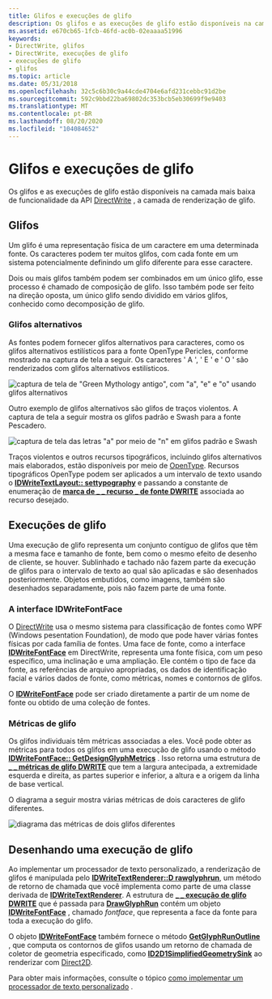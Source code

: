 ```yaml
---
title: Glifos e execuções de glifo
description: Os glifos e as execuções de glifo estão disponíveis na camada mais baixa de funcionalidade da API DirectWrite, a camada de renderização de glifo.
ms.assetid: e670cb65-1fcb-46fd-ac0b-02eaaaa51996
keywords:
- DirectWrite, glifos
- DirectWrite, execuções de glifo
- execuções de glifo
- glifos
ms.topic: article
ms.date: 05/31/2018
ms.openlocfilehash: 32c5c6b30c9a44cde4704e6afd231cebbc91d2be
ms.sourcegitcommit: 592c9bbd22ba69802dc353bcb5eb30699f9e9403
ms.translationtype: MT
ms.contentlocale: pt-BR
ms.lasthandoff: 08/20/2020
ms.locfileid: "104084652"
---
```

# <a name="glyphs-and-glyph-runs"></a>Glifos e execuções de glifo

Os glifos e as execuções de glifo estão disponíveis na camada mais baixa de funcionalidade da API [DirectWrite](direct-write-portal.md) , a camada de renderização de glifo.

## <a name="glyphs"></a>Glifos

Um glifo é uma representação física de um caractere em uma determinada fonte. Os caracteres podem ter muitos glifos, com cada fonte em um sistema potencialmente definindo um glifo diferente para esse caractere.

Dois ou mais glifos também podem ser combinados em um único glifo, esse processo é chamado de composição de glifo. Isso também pode ser feito na direção oposta, um único glifo sendo dividido em vários glifos, conhecido como decomposição de glifo.

### <a name="alternate-glyphs"></a>Glifos alternativos

As fontes podem fornecer glifos alternativos para caracteres, como os glifos alternativos estilísticos para a fonte OpenType Pericles, conforme mostrado na captura de tela a seguir. Os caracteres ' A ', ' E ' e ' O ' são renderizados com glifos alternativos estilísticos.

![captura de tela de "Green Mythology antigo", com "a", "e" e "o" usando glifos alternativos](images/opentypealternateglyphs.png)

Outro exemplo de glifos alternativos são glifos de traços violentos. A captura de tela a seguir mostra os glifos padrão e Swash para a fonte Pescadero.

![captura de tela das letras "a" por meio de "n" em glifos padrão e Swash](images/opentypeswashstandard.png)

Traços violentos e outros recursos tipográficos, incluindo glifos alternativos mais elaborados, estão disponíveis por meio de [OpenType](../intl/opentype-font-format.md). Recursos tipográficos OpenType podem ser aplicados a um intervalo de texto usando o [**IDWriteTextLayout:: settypography**](/windows/win32/api/dwrite/nf-dwrite-idwritetextlayout-settypography) e passando a constante de enumeração de [**marca de \_ \_ recurso \_ de fonte DWRITE**](/windows/win32/api/dwrite/ne-dwrite-dwrite_font_feature_tag) associada ao recurso desejado.

## <a name="glyph-runs"></a>Execuções de glifo

Uma execução de glifo representa um conjunto contíguo de glifos que têm a mesma face e tamanho de fonte, bem como o mesmo efeito de desenho de cliente, se houver. Sublinhado e tachado não fazem parte da execução de glifos para o intervalo de texto ao qual são aplicadas e são desenhados posteriormente. Objetos embutidos, como imagens, também são desenhados separadamente, pois não fazem parte de uma fonte.

### <a name="the-idwritefontface-interface"></a>A interface IDWriteFontFace

O [DirectWrite](direct-write-portal.md) usa o mesmo sistema para classificação de fontes como WPF (Windows pesentation Foundation), de modo que pode haver várias fontes físicas por cada família de fontes. Uma face de fonte, como a interface [**IDWriteFontFace**](/windows/win32/api/dwrite/nn-dwrite-idwritefontface) em DirectWrite, representa uma fonte física, com um peso específico, uma inclinação e uma ampliação. Ele contém o tipo de face da fonte, as referências de arquivo apropriadas, os dados de identificação facial e vários dados de fonte, como métricas, nomes e contornos de glifos.

O [**IDWriteFontFace**](/windows/win32/api/dwrite/nn-dwrite-idwritefontface) pode ser criado diretamente a partir de um nome de fonte ou obtido de uma coleção de fontes.

### <a name="glyph-metrics"></a>Métricas de glifo

Os glifos individuais têm métricas associadas a eles. Você pode obter as métricas para todos os glifos em uma execução de glifo usando o método [**IDWriteFontFace:: GetDesignGlyphMetrics**](/windows/win32/api/dwrite/nf-dwrite-idwritefontface-getdesignglyphmetrics) . Isso retorna uma estrutura de [**\_ \_ métricas de glifo DWRITE**](/windows/win32/api/dwrite/ns-dwrite-dwrite_glyph_metrics) que tem a largura antecipada, a extremidade esquerda e direita, as partes superior e inferior, a altura e a origem da linha de base vertical.

O diagrama a seguir mostra várias métricas de dois caracteres de glifo diferentes.

![diagrama das métricas de dois glifos diferentes](images/twoglyphs.png)

## <a name="drawing-a-glyph-run"></a>Desenhando uma execução de glifo

Ao implementar um processador de texto personalizado, a renderização de glifos é manipulada pelo [**IDWriteTextRenderer::D rawglyphrun**](/windows/win32/api/dwrite/nf-dwrite-idwritetextrenderer-drawglyphrun), um método de retorno de chamada que você implementa como parte de uma classe derivada de [**IDWriteTextRenderer**](/windows/win32/api/dwrite/nn-dwrite-idwritetextrenderer). A estrutura de [**\_ \_ execução de glifo DWRITE**](/windows/win32/api/dwrite/ns-dwrite-dwrite_glyph_run) que é passada para [**DrawGlyphRun**](/windows/win32/api/dwrite/nf-dwrite-idwritebitmaprendertarget-drawglyphrun) contém um objeto [**IDWriteFontFace**](/windows/win32/api/dwrite/nn-dwrite-idwritefontface) , chamado *fontface*, que representa a face da fonte para toda a execução do glifo.

O objeto [**IDWriteFontFace**](/windows/win32/api/dwrite/nn-dwrite-idwritefontface) também fornece o método [**GetGlyphRunOutline**](/windows/win32/api/dwrite/nf-dwrite-idwritefontface-getglyphrunoutline) , que computa os contornos de glifos usando um retorno de chamada de coletor de geometria especificado, como [**ID2D1SimplifiedGeometrySink**](/windows/win32/api/d2d1/nn-d2d1-id2d1simplifiedgeometrysink) ao renderizar com [Direct2D](../direct2d/direct2d-portal.md).

Para obter mais informações, consulte o tópico [como implementar um processador de texto personalizado](how-to-implement-a-custom-text-renderer.md) .

 

 